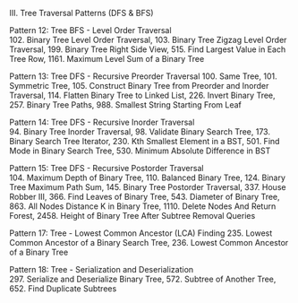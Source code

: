 III. Tree Traversal Patterns (DFS & BFS)	

Pattern 12: Tree BFS - Level Order Traversal	
102. Binary Tree Level Order Traversal, 103. Binary Tree Zigzag Level Order Traversal, 199. Binary Tree Right Side View, 515. Find Largest Value in Each Tree Row, 1161. Maximum Level Sum of a Binary Tree

Pattern 13: Tree DFS - Recursive Preorder Traversal	
100. Same Tree, 101. Symmetric Tree, 105. Construct Binary Tree from Preorder and Inorder Traversal, 114. Flatten Binary Tree to Linked List, 226. Invert Binary Tree, 257. Binary Tree Paths, 988. Smallest String Starting From Leaf

Pattern 14: Tree DFS - Recursive Inorder Traversal	
94. Binary Tree Inorder Traversal, 98. Validate Binary Search Tree, 173. Binary Search Tree Iterator, 230. Kth Smallest Element in a BST, 501. Find Mode in Binary Search Tree, 530. Minimum Absolute Difference in BST

Pattern 15: Tree DFS - Recursive Postorder Traversal	
104. Maximum Depth of Binary Tree, 110. Balanced Binary Tree, 124. Binary Tree Maximum Path Sum, 145. Binary Tree Postorder Traversal, 337. House Robber III, 366. Find Leaves of Binary Tree, 543. Diameter of Binary Tree, 863. All Nodes Distance K in Binary Tree, 1110. Delete Nodes And Return Forest, 2458. Height of Binary Tree After Subtree Removal Queries

Pattern 17: Tree - Lowest Common Ancestor (LCA) 
Finding	235. Lowest Common Ancestor of a Binary Search Tree, 236. Lowest Common Ancestor of a Binary Tree

Pattern 18: Tree - Serialization and Deserialization	
297. Serialize and Deserialize Binary Tree, 572. Subtree of Another Tree, 652. Find Duplicate Subtrees
